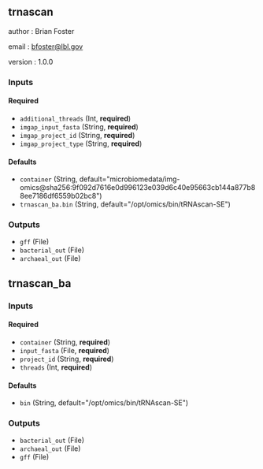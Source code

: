 
## trnascan

author
: Brian Foster

email
: bfoster@lbl.gov

version
: 1.0.0

### Inputs

#### Required

  * `additional_threads` (Int, **required**)
  * `imgap_input_fasta` (String, **required**)
  * `imgap_project_id` (String, **required**)
  * `imgap_project_type` (String, **required**)

#### Defaults

  * `container` (String, default="microbiomedata/img-omics@sha256:9f092d7616e0d996123e039d6c40e95663cb144a877b88ee7186df6559b02bc8")
  * `trnascan_ba.bin` (String, default="/opt/omics/bin/tRNAscan-SE")

### Outputs

  * `gff` (File)
  * `bacterial_out` (File)
  * `archaeal_out` (File)

## trnascan_ba

### Inputs

#### Required

  * `container` (String, **required**)
  * `input_fasta` (File, **required**)
  * `project_id` (String, **required**)
  * `threads` (Int, **required**)

#### Defaults

  * `bin` (String, default="/opt/omics/bin/tRNAscan-SE")

### Outputs

  * `bacterial_out` (File)
  * `archaeal_out` (File)
  * `gff` (File)
